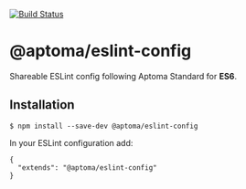 [![Build Status](https://travis-ci.org/aptoma/eslint-config.svg?branch=master)](https://travis-ci.org/aptoma/eslint-config)

# @aptoma/eslint-config

Shareable ESLint config following Aptoma Standard for **ES6**.

## Installation

```
$ npm install --save-dev @aptoma/eslint-config
```

In your ESLint configuration add:

	{
	  "extends": "@aptoma/eslint-config"
	}
